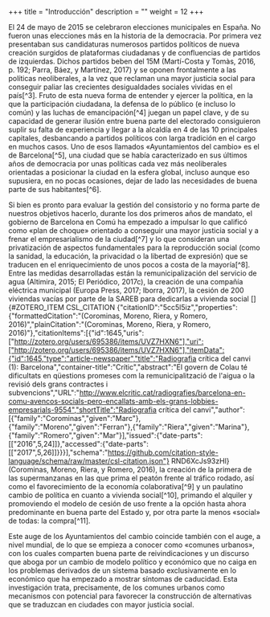 +++
title = "Introducción"
description = ""
weight = 12
+++

El 24 de mayo de 2015 se celebraron elecciones municipales en España. No
fueron unas elecciones más en la historia de la democracia. Por primera
vez presentaban sus candidaturas numerosos partidos políticos de nueva
creación surgidos de plataformas ciudadanas y de confluencias de
partidos de izquierdas. Dichos partidos beben del 15M (Martí-Costa
y Tomàs, 2016, p. 192; Parra, Báez, y Martínez, 2017) y se oponen
frontalmente a las políticas neoliberales, a la vez que reclaman una
mayor justicia social para conseguir paliar las crecientes desigualdades
sociales vividas en el país[^3]. Fruto de esta nueva forma de entender y
ejercer la política, en la que la participación ciudadana, la defensa de
lo público (e incluso lo común) y las luchas de emancipación[^4] juegan
un papel clave, y de su capacidad de generar ilusión entre buena parte
del electorado consiguieron suplir su falta de experiencia y llegar a la
alcaldía en 4 de las 10 principales capitales, desbancando a partidos
políticos con larga tradición en el cargo en muchos casos. Uno de esos
llamados «Ayuntamientos del cambio» es el de Barcelona[^5], una ciudad
que se había caracterizado en sus últimos años de democracia por unas
políticas cada vez más neoliberales orientadas a posicionar la ciudad en
la esfera global, incluso aunque eso supusiera, en no pocas ocasiones,
dejar de lado las necesidades de buena parte de sus habitantes[^6].

Si bien es pronto para evaluar la gestión del consistorio y no forma
parte de nuestros objetivos hacerlo, durante los dos primeros años de
mandato, el gobierno de Barcelona en Comú ha empezado a impulsar lo que
calificó como «plan de choque» orientado a conseguir una mayor justicia
social y a frenar el empresarialismo de la ciudad[^7] y lo que
consideran una privatización de aspectos fundamentales para la
reproducción social (como la sanidad, la educación, la privacidad o la
libertad de expresión) que se traducen en el enriquecimiento de unos
pocos a costa de la mayoría[^8]. Entre las medidas desarrolladas están
la remunicipalización del servicio de agua (Altimira,
2015; El Periódico, 2017c), la creación de una compañía eléctrica
municipal (Europa
Press, 2017; Iborra, 2017), la cesión de 200 viviendas vacías por parte
de la SAREB para dedicarlas a vivienda social
[]{#ZOTERO_ITEM CSL_CITATION {"citationID":"5cc5l5iz","properties":{"formattedCitation":"(Corominas, Moreno, Riera, y Romero, 2016)","plainCitation":"(Corominas, Moreno, Riera, y Romero, 2016)"},"citationItems":[{"id":1645,"uris":["http://zotero.org/users/695386/items/UVZ7HXN6"],"uri":["http://zotero.org/users/695386/items/UVZ7HXN6"],"itemData":{"id":1645,"type":"article-newspaper","title":"Radiografia crítica del canvi (1): Barcelona","container-title":"Crític","abstract":"El govern de Colau té dificultats en qüestions promeses com la remunicipalització de l'aigua o la revisió dels grans contractes i subvencions","URL":"http://www.elcritic.cat/radiografies/barcelona-en-comu-avencos-socials-pero-encallats-amb-els-grans-lobbies-empresarials-9554","shortTitle":"Radiografia crítica del canvi","author":[{"family":"Corominas","given":"Marc"},{"family":"Moreno","given":"Ferran"},{"family":"Riera","given":"Marina"},{"family":"Romero","given":"Mar"}],"issued":{"date-parts":[["2016",5,24]]},"accessed":{"date-parts":[["2017",5,26]]}}}],"schema":"https://github.com/citation-style-language/schema/raw/master/csl-citation.json"} RND6XcJs93zHl}(Corominas,
Moreno, Riera, y Romero, 2016), la creación de la primera de las
supermanzanas en las que prima el peatón frente al tráfico rodado, así
como el favorecimiento de la economía colaborativa[^9] y un paulatino
cambio de política en cuanto a vivienda social[^10], primando el
alquiler y promoviendo el modelo de cesión de uso frente a la opción
hasta ahora predominante en buena parte del Estado y, por otra parte la
menos «social» de todas: la compra[^11].

Este auge de los Ayuntamientos del cambio coincide también con el auge,
a nivel mundial, de lo que se empieza a conocer como «comunes urbanos»,
con los cuales comparten buena parte de reivindicaciones y un discurso
que aboga por un cambio de modelo político y económico que no caiga en
los problemas derivados de un sistema basado exclusivamente en lo
económico que ha empezado a mostrar síntomas de caducidad. Esta
investigación trata, precisamente, de los comunes urbanos como
mecanismos con potencial para favorecer la construcción de alternativas
que se traduzcan en ciudades con mayor justicia social.
